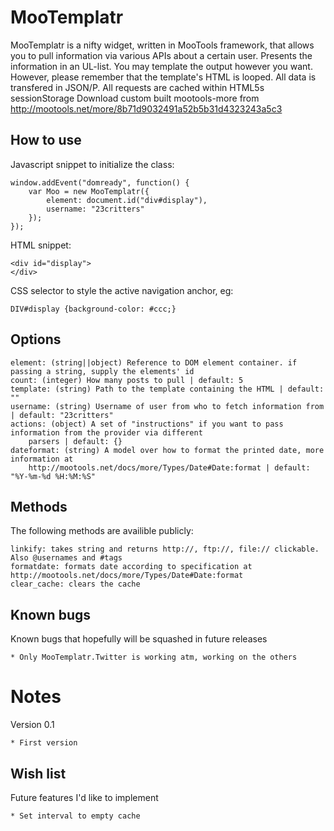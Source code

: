 MooTemplatr
===========

MooTemplatr is a nifty widget, written in MooTools framework, that allows you to pull information via various APIs
about a certain user. Presents the information in an UL-list. You may template the output however you want. However,
please remember that the template's HTML is looped. All data is transfered in JSON/P.
All requests are cached within HTML5s sessionStorage
Download custom built mootools-more from http://mootools.net/more/8b71d9032491a52b5b31d4323243a5c3

How to use
-----------------

Javascript snippet to initialize the class:

	window.addEvent("domready", function() {
		var Moo = new MooTemplatr({
			element: document.id("div#display"),
			username: "23critters"
		});
	});


HTML snippet:

	<div id="display">
	</div>

CSS selector to style the active navigation anchor, eg:

	DIV#display {background-color: #ccc;}

Options
-----------------
    element: (string||object) Reference to DOM element container. if passing a string, supply the elements' id
    count: (integer) How many posts to pull | default: 5
    template: (string) Path to the template containing the HTML | default: ""
    username: (string) Username of user from who to fetch information from | default: "23critters"
	actions: (object) A set of "instructions" if you want to pass information from the provider via different
	    parsers | default: {}
	dateformat: (string) A model over how to format the printed date, more information at
	    http://mootools.net/docs/more/Types/Date#Date:format | default: "%Y-%m-%d %H:%M:%S"


Methods
-----------------

The following methods are availible publicly:

    linkify: takes string and returns http://, ftp://, file:// clickable. Also @usernames and #tags
	formatdate: formats date according to specification at http://mootools.net/docs/more/Types/Date#Date:format
	clear_cache: clears the cache


Known bugs
-----------------

Known bugs that hopefully will be squashed in future releases

	* Only MooTemplatr.Twitter is working atm, working on the others


Notes
===========

Version 0.1

    * First version


Wish list
-----------------

Future features I'd like to implement

	* Set interval to empty cache
